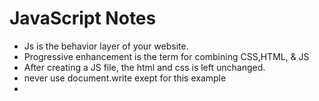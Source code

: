 # JavaScript Notes

- Js is the behavior layer of your website. 
- Progressive enhancement is the term for combining CSS,HTML, & JS
- After creating a JS file, the html and css is left unchanged.
- never use document.write exept for this example
- 